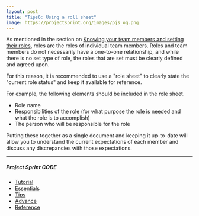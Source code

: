 ```yaml
---
layout: post
title: "Tips6: Using a roll sheet"
image: https://projectsprint.org/images/pjs_og.png
---
```


As mentioned in the section on [Knowing your team members and setting their roles](../tutorial/section2-2.md), roles are the roles of individual team members. Roles and team members do not necessarily have a one-to-one relationship, and while there is no set type of role, the roles that are set must be clearly defined and agreed upon.


For this reason, it is recommended to use a "role sheet" to clearly state the "current role status" and keep it available for reference.

For example, the following elements should be included in the role sheet.

- Role name
- Responsibilities of the role (for what purpose the role is needed and what the role is to accomplish)
- The person who will be responsible for the role

Putting these together as a single document and keeping it up-to-date will allow you to understand the current expectations of each member and discuss any discrepancies with those expectations.


---

##### Project Sprint CODE
- [Tutorial](../tutorial/index.md)
- [Essentials](../essentials.md)
- [Tips](../tips/index.md)
- [Advance](../advance.md)
- [Reference](../reference.md)
